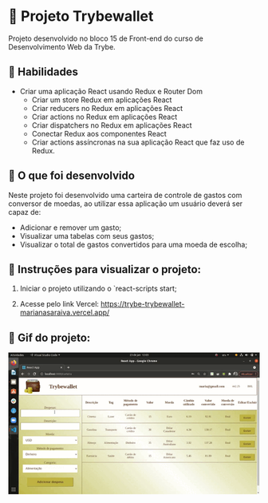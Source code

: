 # :dart: Projeto Trybewallet
Projeto desenvolvido no bloco 15 de Front-end do curso de Desenvolvimento Web da Trybe.


## :pushpin: Habilidades

* Criar uma aplicação React usando Redux e Router Dom
  - Criar um store Redux em aplicações React
  - Criar reducers no Redux em aplicações React
  - Criar actions no Redux em aplicações React
  - Criar dispatchers no Redux em aplicações React
  - Conectar Redux aos componentes React
  - Criar actions assíncronas na sua aplicação React que faz uso de Redux.


## :pushpin: O que foi desenvolvido

Neste projeto foi desenvolvido uma carteira de controle de gastos com conversor de moedas, ao utilizar essa aplicação um usuário deverá ser capaz de:

- Adicionar e remover um gasto;
- Visualizar uma tabelas com seus gastos;
- Visualizar o total de gastos convertidos para uma moeda de escolha; 


## :pushpin: Instruções para visualizar o projeto:

1. Iniciar o projeto utilizando o `react-scripts start;

2. Acesse pelo link Vercel: https://trybe-trybewallet-marianasaraiva.vercel.app/

## :pushpin: Gif do projeto:
<p align="center">
  <img  src="https://github.com/marianasaraiva/trybe-project-trybewallet/blob/main/Trybewallet.gif" alt="TrybeWallet Gif"/>
</p>
